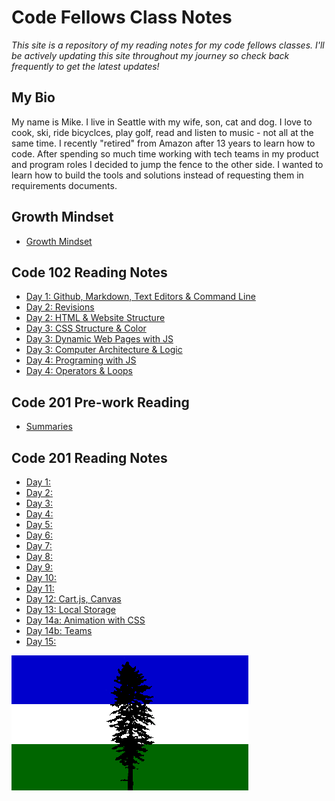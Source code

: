 
# Code Fellows Class Notes

*This site is a repository of my reading notes for my code fellows classes. I'll be actively updating this site throughout my journey so check back frequently to get the latest updates!*

## My Bio

My name is Mike. I live in Seattle with my wife, son, cat and dog. I love to cook, ski, ride bicyclces, play golf, read and listen to music - not all at the same time. I recently "retired" from Amazon after 13 years to learn how to code. After spending so much time working with tech teams in my product and program roles I decided to jump the fence to the other side. I wanted to learn how to build the tools and solutions instead of requesting them in requirements documents.  

## Growth Mindset 

- [Growth Mindset](growthmindset.md)

## Code 102 Reading Notes

- [Day 1: Github, Markdown, Text Editors & Command Line](Day1Notes.md)
- [Day 2: Revisions](revisions.md)
- [Day 2: HTML & Website Structure](how_to_html.md)
- [Day 3: CSS Structure & Color](CSS_notes.md)
- [Day 3: Dynamic Web Pages with JS](js_intro.md)
- [Day 3: Computer Architecture & Logic](architecture.md)
- [Day 4: Programing with JS](prog-js.md)
- [Day 4: Operators & Loops](operators-loops.md)

## Code 201 Pre-work Reading

- [Summaries](class-01.md)

## Code 201 Reading Notes

- [Day 1:](class-01.md)
- [Day 2:](class-02.md)
- [Day 3:](class-03.md)
- [Day 4:](class-04.md)
- [Day 5:](class-05.md)
- [Day 6:](class-06.md)
- [Day 7:](class-07.md)
- [Day 8:](class-08.md)
- [Day 9:](class-09.md)
- [Day 10:](class-10.md)
- [Day 11:](class-11.md)
- [Day 12: Cart.js, Canvas](clas-12.md)
- [Day 13: Local Storage](class-13.md)
- [Day 14a: Animation with CSS](class-14a.md)
- [Day 14b: Teams](class-14b.md)
- [Day 15: ]()

![Cascadia Flag](us}cas6.gif)
